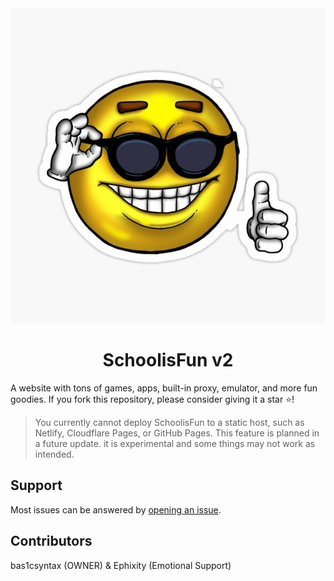 <div align="center">
  <img src="public/assets/images/1icon.png" />
  <h1>SchoolisFun v2</h1>
</div>
A website with tons of games, apps, built-in proxy, emulator, and more fun goodies. If you fork this repository, please consider giving it a star ⭐!

> You currently cannot deploy SchoolisFun to a static host, such as Netlify, Cloudflare Pages, or GitHub Pages. This feature is planned in a future update. it is experimental and some things may not work as intended.


## Support
Most issues can be answered by [opening an issue](https://github.com/bas1csyntax/schoolisfunxyz/issues).


## Contributors

bas1csyntax (OWNER) & Ephixity (Emotional Support)

